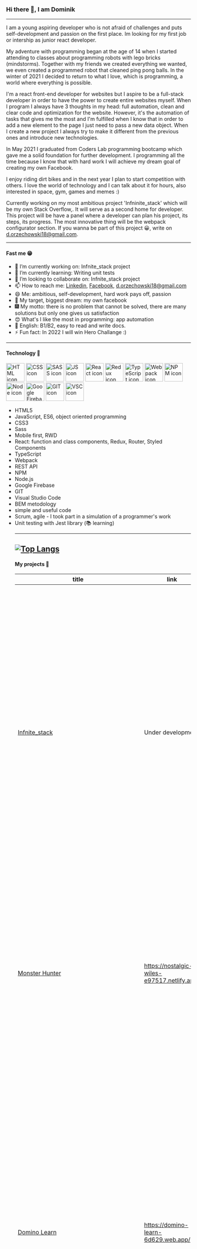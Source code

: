 ### Hi there 👋, I am Dominik
---
I am a young aspiring developer who is not afraid of challenges and puts self-development and passion on the first place. Im looking for my first job or intership as junior react developer.

My adventure with programming began at the age of 14 when I started attending to classes about programming robots  with lego bricks (mindstorms). Together with my friends we created everything we wanted, we even created a programmed robot that cleaned ping pong balls.  In the winter of 2021 I decided to return to what I love, which is programming, a world where everything is possible.

I'm a react front-end developer for websites but I aspire to be a full-stack developer in order to have the power to create entire websites myself. When I program I always have 3 thoughts in my head: full automation, clean and clear code and optimization for the website. However, it's the automation of tasks that gives me the most and I'm fulfilled when I know that in order to add a new element to the page I just need to pass a new data object. When I create a new project I always try to make it different from the previous ones and introduce new technologies. 

In May 2021 I graduated from Coders Lab programming bootcamp which gave me a solid foundation for further development. I programming  all the time because I know that with hard work I will achieve my dream goal of creating my own Facebook.

 I enjoy riding dirt bikes and in the next year I plan to start competition with others. I love the world of technology and I can talk about it for hours, also interested in space, gym, games and memes :)
 
 Currently working on my most ambitious project 'Infninite_stack' which will be my own Stack Overflow,. It will serve as a second home for developer. This project will be have a panel where a developer can plan his project, its steps, its progress. The most innovative thing will be the webpack configurator section. If you wanna be part of this project 😀, write on d.orzechowski18@gmail.com. 
 
---

#### Fast me 😁
- 🔭 I’m currently working on: Infnite_stack project
- 🌱 I’m currently learning: Writing unit tests
- 👯 I’m looking to collaborate on: Infnite_stack project
- 📫 How to reach me: [Linkedin](https://www.linkedin.com/in/dominik-orzechowski-2aa553212/), [Facebook](https://www.facebook.com/dominik.orzechowski.1088/), d.orzechowski18@gmail.com
- 😄 Me: ambitious, self-development, hard work pays off, passion
- 🎡 My target, biggest dream: my own facebook
- 🎆 My motto: there is no problem that cannot be solved, there are many solutions but only one gives us satisfaction
- 😍 What's I like the most in programming: app automation
- 🎤 English: B1/B2, easy to read and write docs.
- ⚡ Fun fact: In 2022 I will win Hero Challange :)

---
#### Technology 💼


<img src='https://github.com/devicons/devicon/blob/master/icons/html5/html5-original-wordmark.svg' width='50' height='50' alt='HTML icon' title='HTML5'> </img>
<img src='https://github.com/devicons/devicon/blob/master/icons/css3/css3-original-wordmark.svg' width='50' height='50' alt='CSS icon' title='CSS3'> </img>
<img src='https://github.com/devicons/devicon/blob/master/icons/sass/sass-original.svg' width='50' height='50' alt='SASS icon' title='SASS'> </img>
<img src='https://github.com/devicons/devicon/blob/master/icons/javascript/javascript-original.svg' width='50' height='50' alt='JS icon' title='JavaScript'> </img>
<img src='https://github.com/devicons/devicon/blob/master/icons/react/react-original-wordmark.svg' width='50' height='50' alt='React icon' title='React'> </img>
<img src='https://github.com/devicons/devicon/blob/master/icons/redux/redux-original.svg' width='50' height='50' alt='Redux icon' title='Redux'> </img>
<img src='https://github.com/devicons/devicon/blob/master/icons/typescript/typescript-original.svg' width='50' height='50' alt='TypeScript icon' title='TypeScript'> </img>
<img src='https://github.com/devicons/devicon/blob/master/icons/webpack/webpack-original-wordmark.svg' width='50' height='50' alt='Webpack icon' title='Webpack'> </img>
<img src='https://github.com/devicons/devicon/blob/master/icons/npm/npm-original-wordmark.svg' width='50' height='50' alt='NPM icon' title='NPM'> </img>
<img src='https://github.com/devicons/devicon/blob/master/icons/nodejs/nodejs-original-wordmark.svg' width='50' height='50' alt='Node icon' title='Node'> </img>
<img src='https://github.com/devicons/devicon/blob/master/icons/firebase/firebase-plain-wordmark.svg' width='50' height='50' alt='Google Firebase icon' title='Google Firebase'> </img>
<img src='https://github.com/devicons/devicon/blob/master/icons/git/git-original-wordmark.svg' width='50' height='50' alt='GIT icon' title='GIT'> </img>
<img src='https://github.com/devicons/devicon/blob/master/icons/vscode/vscode-original-wordmark.svg' width='50' height='50' alt='VSC icon' title='Visual studio code'> </img>

* HTML5
* JavaScript, ES6, object oriented programming
* CSS3
* Sass
* Mobile first, RWD
* React: function and class components, Redux, Router, Styled Components
* TypeScript
* Webpack
* REST API
* NPM
* Node.js
* Google Firebase
* GIT
* Visual Studio Code
* BEM metodology
* simple and useful code 
* Scrum, agile - I took part in a simulation of a programmer's work
* Unit testing with Jest library (📚 learning)
  <ul>
   
---
[![Top Langs](https://github-readme-stats.vercel.app/api/top-langs/?username=Domino731&theme=tokyonight)](https://github.com/Domino731/github-readme-stats)
---
#### My projects 🧾
 |title| link| description | technology |
 | --- | --- | --- | --- |
 | [Infnite_stack](https://github.com/Domino731/Infinite_stack) | Under development | My most ambitious project, will be serving as second home for a developer. There will be dashbard for managing his workflow, project, progress, and his team (something like trello.com). I also plans to create an artificial intelligence that will select articles from the world of 'programming' for the user based on his technologies. But the most innovative section will be the one with the webpack configurator by which user will can create his project setup, for this purpose I will use node.js  | confirmed technology stack: React, redux, router,  styled components, firebase, node.js, typescript, react optimalization hooks - useMemo, useCallback, lazy, suspens |
  | [Monster Hunter](https://github.com/Domino731/Monster-hunter) | https://nostalgic-wiles-e97517.netlify.app | Project created with my 'own framework' with using object oriented programming. It is a game based on existing popular web browser game - Shakes & Fidget. Everything is created about automation for further app develop - easy adding new missions, blacksmith items, potions, emotions...  | TypeScript, webpack, node.js, scss, google firebase service, object oriented programming |
  | [Domino Learn](https://github.com/Domino731/domino-learn) | https://domino-learn-6d629.web.app/ |  An app created with react in purpose to help young begginers to enter into front-end world. The project has 3 sections with task for every front-end language - for javascript, html and css. The biggest advantage is the easy way for adding new task by putting new one in Firestore. Task and quiz questions  come from Firestore database and the whole data structure is described in project docs. I also create quiz section for js, html and css. And there is also sandbox code editor with custom theme and editor layout. User can add reset css for his styles.  | React, Router, Styled Components, Typescript,Create React App, Firestore, Js-beautify, Console-feed, React Ace Editor |
  | [Pocket Leisure](https://github.com/Domino731/pocket-leisure) | https://ecstatic-shockley-450960.netlify.app/ | The project with 3 diffrent API's. I put there 3 sections - movies, games and the last section is with overwatch statistics panel for a specific battleNet player. This app has also ability to change theme (4 colors available) | React, Styled Components, Redux, Router, JS6, Ow-api, Rawg API, TheMovieDb API, Create React App  |
 | (DOMIX)[https://github.com/Domino731/home-app]| https://domix-home-app.web.app/login | An app that helps you manage your home, with recipes, tasks, products section. Everything is programmed about task automation in order for easy application development. The available types of recipes and products come from firebase so if you want to add a new product look to the documentation of this project (very easy adding new items)| React, Redux, Router, Sass, Google Firebase, Create React App |
 | (Bindec calc)[https://github.com/Domino731/Calculator] | https://romantic-yalow-48a510.netlify.app | Decimal & 8-bit binary calulator created with object oriented programming metodology. Typescript trening | HTML5, Sass, TypeScript, Webpack |
 | (Chase the thief)[https://github.com/Domino731/chase-the-thief-game] | https://brave-perlman-74efe5.netlify.app | The game created in pure javascript with object oriented programming metodology. The user controls the hero and must catch as many times as possible. Game has also 3 different difficulty levels which is influencing on hero speed. The progress from game is saving into local storage - score from last game and the highest score| HTML5, Sass, JS6, Webpack |
  | (Dollar weather)[https://github.com/Domino731/Dolar-Weather] | https://vigilant-hamilton-a32b77.netlify.app | My first react app, it's a weather app with ability to save favorite places to local storage.  | JS6, React, Redux, Sass, OpenWeatherApi |
  | Best Shop | [github repository](https://github.com/Domino731/Best-shop) | The simple single page for buisness with form validation. RWD traning. | Gulp, JS6, Sass, HTML |
